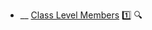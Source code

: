 * __ [Class Level Members]({{baseUrl}}/uml/classDiagrams/introduction) :one: <trigger for="pop:classDiagrams-classLevelMembers-preview">:mag:</trigger>

<popover id="pop:classDiagrams-classLevelMembers-preview" title=":mag: Class Level Members" placement="right">
  <div slot="content">
    <include src=".\preview.md" />
  </div>
</popover>
